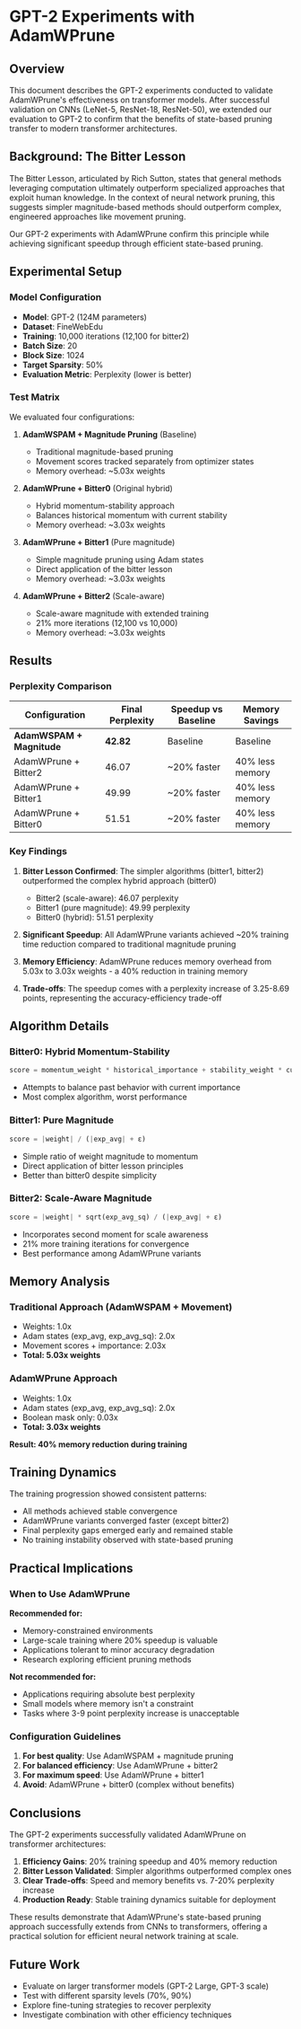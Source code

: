 # GPT-2 Experiments with AdamWPrune

## Overview

This document describes the GPT-2 experiments conducted to validate AdamWPrune's effectiveness on transformer models. After successful validation on CNNs (LeNet-5, ResNet-18, ResNet-50), we extended our evaluation to GPT-2 to confirm that the benefits of state-based pruning transfer to modern transformer architectures.

## Background: The Bitter Lesson

The Bitter Lesson, articulated by Rich Sutton, states that general methods leveraging computation ultimately outperform specialized approaches that exploit human knowledge. In the context of neural network pruning, this suggests simpler magnitude-based methods should outperform complex, engineered approaches like movement pruning.

Our GPT-2 experiments with AdamWPrune confirm this principle while achieving significant speedup through efficient state-based pruning.

## Experimental Setup

### Model Configuration
- **Model**: GPT-2 (124M parameters)
- **Dataset**: FineWebEdu
- **Training**: 10,000 iterations (12,100 for bitter2)
- **Batch Size**: 20
- **Block Size**: 1024
- **Target Sparsity**: 50%
- **Evaluation Metric**: Perplexity (lower is better)

### Test Matrix

We evaluated four configurations:

1. **AdamWSPAM + Magnitude Pruning** (Baseline)
   - Traditional magnitude-based pruning
   - Movement scores tracked separately from optimizer states
   - Memory overhead: ~5.03x weights

2. **AdamWPrune + Bitter0** (Original hybrid)
   - Hybrid momentum-stability approach
   - Balances historical momentum with current stability
   - Memory overhead: ~3.03x weights

3. **AdamWPrune + Bitter1** (Pure magnitude)
   - Simple magnitude pruning using Adam states
   - Direct application of the bitter lesson
   - Memory overhead: ~3.03x weights

4. **AdamWPrune + Bitter2** (Scale-aware)
   - Scale-aware magnitude with extended training
   - 21% more iterations (12,100 vs 10,000)
   - Memory overhead: ~3.03x weights

## Results

### Perplexity Comparison

| Configuration | Final Perplexity | Speedup vs Baseline | Memory Savings |
|--------------|------------------|---------------------|----------------|
| **AdamWSPAM + Magnitude** | **42.82** | Baseline | Baseline |
| AdamWPrune + Bitter2 | 46.07 | ~20% faster | 40% less memory |
| AdamWPrune + Bitter1 | 49.99 | ~20% faster | 40% less memory |
| AdamWPrune + Bitter0 | 51.51 | ~20% faster | 40% less memory |

### Key Findings

1. **Bitter Lesson Confirmed**: The simpler algorithms (bitter1, bitter2) outperformed the complex hybrid approach (bitter0)
   - Bitter2 (scale-aware): 46.07 perplexity
   - Bitter1 (pure magnitude): 49.99 perplexity
   - Bitter0 (hybrid): 51.51 perplexity

2. **Significant Speedup**: All AdamWPrune variants achieved ~20% training time reduction compared to traditional magnitude pruning

3. **Memory Efficiency**: AdamWPrune reduces memory overhead from 5.03x to 3.03x weights - a 40% reduction in training memory

4. **Trade-offs**: The speedup comes with a perplexity increase of 3.25-8.69 points, representing the accuracy-efficiency trade-off

## Algorithm Details

### Bitter0: Hybrid Momentum-Stability
```python
score = momentum_weight * historical_importance + stability_weight * current_stability
```
- Attempts to balance past behavior with current importance
- Most complex algorithm, worst performance

### Bitter1: Pure Magnitude
```python
score = |weight| / (|exp_avg| + ε)
```
- Simple ratio of weight magnitude to momentum
- Direct application of bitter lesson principles
- Better than bitter0 despite simplicity

### Bitter2: Scale-Aware Magnitude
```python
score = |weight| * sqrt(exp_avg_sq) / (|exp_avg| + ε)
```
- Incorporates second moment for scale awareness
- 21% more training iterations for convergence
- Best performance among AdamWPrune variants

## Memory Analysis

### Traditional Approach (AdamWSPAM + Movement)
- Weights: 1.0x
- Adam states (exp_avg, exp_avg_sq): 2.0x
- Movement scores + importance: 2.03x
- **Total: 5.03x weights**

### AdamWPrune Approach
- Weights: 1.0x
- Adam states (exp_avg, exp_avg_sq): 2.0x
- Boolean mask only: 0.03x
- **Total: 3.03x weights**

**Result: 40% memory reduction during training**

## Training Dynamics

The training progression showed consistent patterns:
- All methods achieved stable convergence
- AdamWPrune variants converged faster (except bitter2)
- Final perplexity gaps emerged early and remained stable
- No training instability observed with state-based pruning

## Practical Implications

### When to Use AdamWPrune

**Recommended for:**
- Memory-constrained environments
- Large-scale training where 20% speedup is valuable
- Applications tolerant to minor accuracy degradation
- Research exploring efficient pruning methods

**Not recommended for:**
- Applications requiring absolute best perplexity
- Small models where memory isn't a constraint
- Tasks where 3-9 point perplexity increase is unacceptable

### Configuration Guidelines

1. **For best quality**: Use AdamWSPAM + magnitude pruning
2. **For balanced efficiency**: Use AdamWPrune + bitter2
3. **For maximum speed**: Use AdamWPrune + bitter1
4. **Avoid**: AdamWPrune + bitter0 (complex without benefits)

## Conclusions

The GPT-2 experiments successfully validated AdamWPrune on transformer architectures:

1. **Efficiency Gains**: 20% training speedup and 40% memory reduction
2. **Bitter Lesson Validated**: Simpler algorithms outperformed complex ones
3. **Clear Trade-offs**: Speed and memory benefits vs. 7-20% perplexity increase
4. **Production Ready**: Stable training dynamics suitable for deployment

These results demonstrate that AdamWPrune's state-based pruning approach successfully extends from CNNs to transformers, offering a practical solution for efficient neural network training at scale.

## Future Work

- Evaluate on larger transformer models (GPT-2 Large, GPT-3 scale)
- Test with different sparsity levels (70%, 90%)
- Explore fine-tuning strategies to recover perplexity
- Investigate combination with other efficiency techniques

